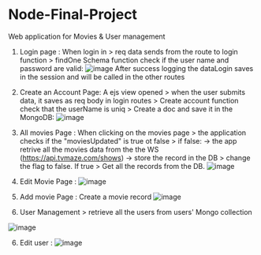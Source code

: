# Node-Final-Project
Web application for Movies &amp; User management

1. Login page :
When login in > req data sends from the route to login function > findOne Schema function check if the user name and password are valid:
![image](https://github.com/AdiAnc/Node-Final-Project/assets/107412958/d4a1db61-dbcd-4946-8872-5f27e1748069)
After success logging the dataLogin saves in the session and will be called in the other routes

2. Create an Account Page:
   A ejs view opened > when the user submits data, it saves as req body in login routes > Create account function check that the userName is uniq > Create a doc and save it in the MongoDB:
![image](https://github.com/AdiAnc/Node-Final-Project/assets/107412958/c936429b-96c9-49e6-9b1a-8dac3b0ee764)

3. All movies Page :
   When clicking on the movies page > the application checks if the "moviesUpdated" is true ot false > if false:
    -> the app retrive all the movies data from the the WS (https://api.tvmaze.com/shows) ->  store the record in the DB > change the flag to false.
 If true > Get all the records from the DB.
![image](https://github.com/AdiAnc/Node-Final-Project/assets/107412958/228db443-a130-4bde-a894-e3da703871a7)

5. Edit Movie Page :
 ![image](https://github.com/AdiAnc/Node-Final-Project/assets/107412958/dec82caf-dd3a-457f-bc77-a2f0dead63bc)
  
6. Add movie Page :
   Create a movie record
![image](https://github.com/AdiAnc/Node-Final-Project/assets/107412958/14f53461-b71f-4897-bd72-ebc917401fdd)

7. User Management > retrieve all the users from users' Mongo collection 

![image](https://github.com/AdiAnc/Node-Final-Project/assets/107412958/2f7e2ae4-1e86-4147-9c9a-0e13687fad07)

6. Edit user :
![image](https://github.com/AdiAnc/Node-Final-Project/assets/107412958/882d27f9-bcd9-4286-9d36-97b0c2496f41)

